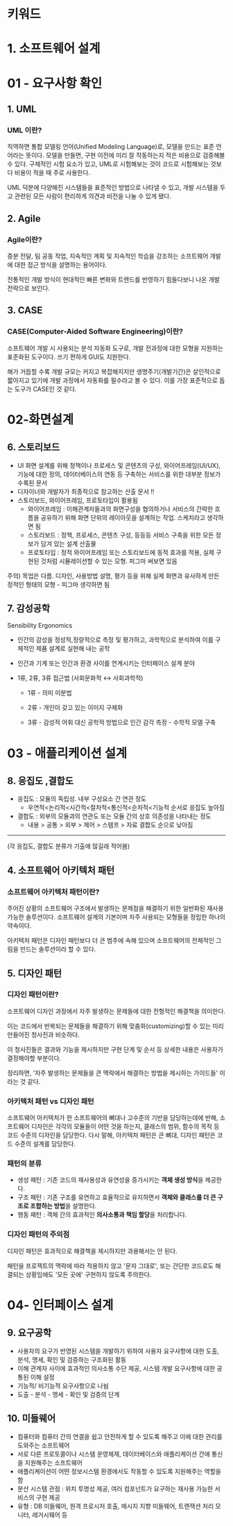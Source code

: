 # 키워드

# 1. 소프트웨어 설계

# 01 - 요구사항 확인

## 1. UML

### UML 이란?

직역하면 통합 모델링 언어(Unified Modeling Language)로, 모델을 만드는 표준 언어라는 뜻이다. 모델을 만들면, 구현 이전에 미리 잘 작동하는지 적은 비용으로 검증해볼 수 있다. 구체적인 시험 요소가 있고, UML로 시험해보는 것이 코드로 시험해보는 것보다 비용이 적을 때 주로 사용한다.

UML 덕분에 다양해진 시스템들을 표준적인 방법으로 나타낼 수 있고, 개발 시스템을 두고 관련된 모든 사람이 편리하게 의견과 비전을 나눌 수 있게 됐다.

## 2. Agile

### Agile이란?

증분 전달, 팀 공동 작업, 지속적인 계획 및 지속적인 학습을 강조하는 소프트웨어 개발에 대한 접근 방식을 설명하는 용어이다.

전통적인 개발 방식이 현대적인 빠른 변화와 트렌드를 반영하기 힘들다보니 나온 개발 전략으로 보인다.

## 3. CASE

### CASE(Computer-Aided Software Engineering)이란?

소프트웨어 개발 시 사용되는 분석 자동화 도구로, 개발 전과정에 대한 모형을 지원하는 표준화된 도구이다. 쓰기 편하게 GUI도 지원한다.

해가 거듭할 수록 개발 규모는 커지고 복잡해지지만 생명주기(개발기간)은 살인적으로 짧아지고 있기에 개발 과정에서 자동화를 필수라고 볼 수 있다. 이를 가장 표준적으로 돕는 도구가 CASE인 것 같다.

# 02-화면설계

## 6. 스토리보드

- UI 화면 설계를 위해 정책이나 프로세스 및 콘텐츠의 구성, 와이어프레임(UI/UX), 기능에 대한 정의, 데이터베이스의 연동 등 구축하는 서비스를 위한 대부분 정보가 수록된 문서
- 디자이너와 개발자가 최종적으로 참고하는 산출 문서 !!
- 스토리보드, 와이어프레임, 프로토타입이 활용됨
  - 와이어프레임 : 이해관계자들과의 화면구성을 협의하거나 서비스의 간략한 흐름을 공유하기 위해 화면 단위의 레이아웃을 설계하는 작업. 스케치라고 생각하면 됨
  - 스토리보드 : 정책, 프로세스, 콘텐츠 구성, 등등등 서비스 구축을 위한 모든 정보가 담겨 있는 설계 산출물
  - 프로토타입 : 정적 와이어프레임 또는 스토리보드에 동적 효과를 적용, 실제 구현된 것처럼 시뮬레이션할 수 있는 모형. 피그마 써보면 있음

주의) 목업은 다름. 디자인, 사용방법 설명, 평가 등을 위해 실제 화면과 유사하게 만든 정적인 형태의 모형 - 피그마 생각하면 됨

## 7. 감성공학

Sensibility Ergonomics

- 인간의 감성을 정성적,정량적으로 측정 및 평가하고, 과학적으로 분석하여 이를 구체적인 제품 설계로 실현해 내는 공학
- 인간과 기계 또는 인간과 환경 사이를 연계시키는 인터페이스 설계 분야

- 1류, 2류, 3류 접근법 (사회문화적 ↔ 사회과학적)

  - 1류 - 의미 미분법

  - 2류 - 개인이 갖고 있는 이미지 구체화

  - 3류 - 감성적 어휘 대신 공학적 방법으로 인간 감각 측정 - 수학적 모델 구축

# 03 - 애플리케이션 설계

## 8. 응집도 ,결합도

- 응집도 : 모듈의 독립성. 내부 구성요소 간 연관 정도
  - 우연적<논리적<시간적<절차적<통신적<순차적<기능적 순서로 응집도 높아짐
- 결합도 : 외부의 모듈과의 연관도 또는 모듈 간의 상호 의존성을 나타내는 정도
  - 내용 > 공통 > 외부 > 제어 > 스탬프 > 자료 결합도 순으로 낮아짐

---

(각 응집도, 결합도 분류가 기출에 많길래 적어봄)

## 4. 소프트웨어 아키텍처 패턴

### 소프트웨어 아키텍처 패턴이란?

주어진 상황의 소프트웨어 구조에서 발생하는 문제점을 해결하기 위한 일반화된 재사용 가능한 솔루션이다. 소프트웨어 설계의 기본이며 자주 사용되는 모형들을 정립한 하나의 약속이다.

아키텍처 패턴은 디자인 패턴보다 더 큰 범주에 속해 있으며 소프트웨어의 전체적인 그림을 만드는 솔루션이라 할 수 있다.

## 5. 디자인 패턴

### 디자인 패턴이란?

소프트웨어 디자인 과정에서 자주 발생하는 문제들에 대한 전형적인 해결책을 의미한다.

이는 코드에서 반복되는 문제들을 해결하기 위해 맞춤화(customizing)할 수 있는 미리 만들어진 청사진과 비슷하다.

이 청사진들은 결과와 기능을 제시하지만 구현 단계 및 순서 등 상세한 내용은 사용자가 결정해야할 부분이다.

정리하면, '자주 발생하는 문제들을 큰 맥락에서 해결하는 방법을 제시하는 가이드들' 이라는 것 같다.

### 아키텍처 패턴 vs 디자인 패턴

소프트웨어 아키텍처가 한 소프트웨어의 뼈대나 고수준의 기반을 담당하는데에 반해, 소프트웨어 디자인은 각각의 모듈들이 어떤 것을 하는지, 클래스의 범위, 함수의 목적 등 코드 수준의 디자인을 담당한다. 다시 말해, 아키텍처 패턴은 큰 뼈대, 디자인 패턴은 코드 수준의 설계를 담당한다.

### 패턴의 분류

- 생성 패턴 : 기존 코드의 재사용성과 유연성을 증가시키는 **객체 생성 방식**을 제공한다.
- 구조 패턴 : 기존 구조를 유연하고 효율적으로 유지하면서 **객체와 클래스를 더 큰 구조로 조합하는 방법**을 설명한다.
- 행동 패턴 : 객체 간의 효과적인 **의사소통과 책임 할당**을 처리합니다.

### 디자인 패턴의 주의점

디자인 패턴은 효과적으로 해결책을 제시하지만 과용해서는 안 된다.

패턴을 프로젝트의 맥락에 따라 적용하지 않고 '문자 그대로', 또는 간단한 코드로도 해결되는 상황임에도 '모든 곳에' 구현하지 않도록 주의한다.

# 04- 인터페이스 설계

## 9. 요구공학

- 사용자의 요구가 반영된 시스템을 개발하기 위하여 사용자 요구사항에 대한 도출, 분석, 명세, 확인 및 검증하는 구조화된 활동
- 이해 관계자 사이에 효과적인 의사소통 수단 제공, 시스템 개발 요구사항에 대한 공통된 이해 설정
- 기능적/ 비기능적 요구사항으로 나뉨
- 도출 - 분석 - 명세 - 확인 및 검증의 단계

## 10. 미들웨어

- 컴퓨터와 컴퓨터 간의 연결을 쉽고 안전하게 할 수 있도록 해주고 이에 대한 관리를 도와주는 소프트웨어
- 서로 다른 프로토콜이나 시스템 운영체제, 데이터베이스와 애플리케이션 간에 통신을 지원해주는 소프트웨어
- 애플리케이션이 어떤 정보시스템 환경에서도 작동할 수 있도록 지원해주는 역할을 함
- 분산 시스템 관점 : 위치 투명성 제공, 여러 컴포넌트가 요구하는 재사용 가능한 서비스의 구현 제공
- 유형 : DB 미들웨어, 원격 프로시저 호출, 메시지 지향 미들웨어, 트랜잭션 처리 모니터, 레거시웨어 등
